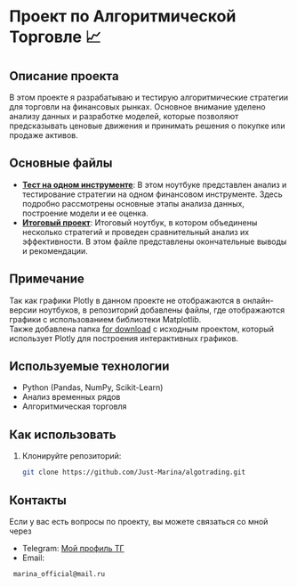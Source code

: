 # Проект по Алгоритмической Торговле 📈

## Описание проекта
В этом проекте я разрабатываю и тестирую алгоритмические стратегии для торговли на финансовых рынках. Основное внимание уделено анализу данных и разработке моделей, которые позволяют предсказывать ценовые движения и принимать решения о покупке или продаже активов.

## Основные файлы
- **[Тест на одном инструменте](https://github.com/Just-Marina/algotrading/blob/main/%D0%A2%D0%B5%D1%81%D1%82%20%D0%BD%D0%B0%20%D0%BE%D0%B4%D0%BD%D0%BE%D0%BC%20%D0%B8%D0%BD%D1%81%D1%82%D1%80%D1%83%D0%BC%D0%B5%D0%BD%D1%82%D0%B5.ipynb)**: В этом ноутбуке представлен анализ и тестирование стратегии на одном финансовом инструменте. Здесь подробно рассмотрены основные этапы анализа данных, построение модели и ее оценка.
- **[Итоговый проект](https://github.com/Just-Marina/algotrading/blob/main/%D0%98%D1%82%D0%BE%D0%B3%D0%BE%D0%B2%D1%8B%D0%B9%20%D0%BF%D1%80%D0%BE%D0%B5%D0%BA%D1%82.ipynb)**: Итоговый ноутбук, в котором объединены несколько стратегий и проведен сравнительный анализ их эффективности. В этом файле представлены окончательные выводы и рекомендации.

## Примечание
Так как графики Plotly в данном проекте не отображаются в онлайн-версии ноутбуков, в репозиторий добавлены файлы, где отображаются графики с использованием библиотеки Matplotlib.          
Также добавлена папка  [for download](https://github.com/Just-Marina/algotrading/tree/main/for%20download) с исходным проектом, который использует Plotly для построения интерактивных графиков. 

## Используемые технологии
- Python (Pandas, NumPy, Scikit-Learn)
- Анализ временных рядов
- Алгоритмическая торговля

## Как использовать
1. Клонируйте репозиторий:
   ```bash
   git clone https://github.com/Just-Marina/algotrading.git

## Контакты
Если у вас есть вопросы по проекту, вы можете связаться со мной через 
- Telegram: [Мой профиль ТГ](https://t.me/mari_shi11)
- Email:
 ```bash
  marina_official@mail.ru

